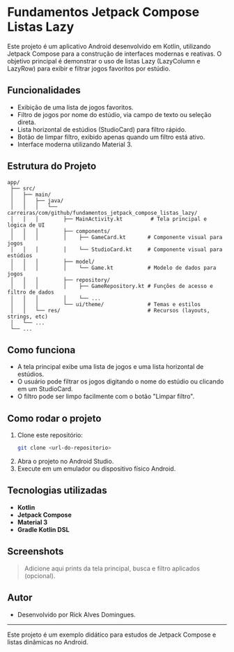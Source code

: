 # Fundamentos Jetpack Compose Listas Lazy

Este projeto é um aplicativo Android desenvolvido em Kotlin, utilizando Jetpack Compose para a construção de interfaces modernas e reativas. O objetivo principal é demonstrar o uso de listas Lazy (LazyColumn e LazyRow) para exibir e filtrar jogos favoritos por estúdio.

## Funcionalidades

- Exibição de uma lista de jogos favoritos.
- Filtro de jogos por nome do estúdio, via campo de texto ou seleção direta.
- Lista horizontal de estúdios (StudioCard) para filtro rápido.
- Botão de limpar filtro, exibido apenas quando um filtro está ativo.
- Interface moderna utilizando Material 3.

## Estrutura do Projeto

```
app/
 ├── src/
 │   ├── main/
 │   │   ├── java/
 │   │   │   └── carreiras/com/github/fundamentos_jetpack_compose_listas_lazy/
 │   │   │        ├── MainActivity.kt         # Tela principal e lógica de UI
 │   │   │        ├── components/
 │   │   │        │    ├── GameCard.kt       # Componente visual para jogos
 │   │   │        │    └── StudioCard.kt     # Componente visual para estúdios
 │   │   │        ├── model/
 │   │   │        │    └── Game.kt           # Modelo de dados para jogos
 │   │   │        ├── repository/
 │   │   │        │    ├── GameRepository.kt # Funções de acesso e filtro de dados
 │   │   │        │    └── ...
 │   │   │        └── ui/theme/              # Temas e estilos
 │   │   └── res/                            # Recursos (layouts, strings, etc)
 │   └── ...
 └── ...
```

## Como funciona

- A tela principal exibe uma lista de jogos e uma lista horizontal de estúdios.
- O usuário pode filtrar os jogos digitando o nome do estúdio ou clicando em um StudioCard.
- O filtro pode ser limpo facilmente com o botão "Limpar filtro".

## Como rodar o projeto

1. Clone este repositório:
   ```sh
   git clone <url-do-repositorio>
   ```
2. Abra o projeto no Android Studio.
3. Execute em um emulador ou dispositivo físico Android.

## Tecnologias utilizadas
- **Kotlin**
- **Jetpack Compose**
- **Material 3**
- **Gradle Kotlin DSL**

## Screenshots

> Adicione aqui prints da tela principal, busca e filtro aplicados (opcional).

## Autor
- Desenvolvido por Rick Alves Domingues.

---

Este projeto é um exemplo didático para estudos de Jetpack Compose e listas dinâmicas no Android.

